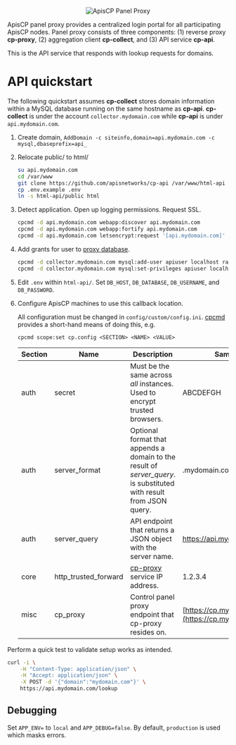 <p align="center">
    <img title="ApisCP Panel Proxy" src="https://apiscp.com/images/logo-inv.svg" />
</p>

ApisCP panel proxy provides a centralized login portal for all participating ApisCP nodes. Panel proxy
consists of three components: (1) reverse proxy **cp-proxy**, (2) aggregation client **cp-collect**, and 
(3) API service **cp-api**.

This is the API service that responds with lookup requests for domains.

# API quickstart

The following quickstart assumes **cp-collect** stores domain information within a MySQL database running on the same hostname as **cp-api**. **cp-collect** is under the account `collector.mydomain.com` while **cp-api** is under `api.mydomain.com`.

1. Create domain, `AddDomain -c siteinfo,domain=api.mydomain.com -c mysql,dbaseprefix=api_`

2. Relocate public/ to html/

    ```bash
    su api.mydomain.com
    cd /var/www
    git clone https://github.com/apisnetworks/cp-api /var/www/html-api
    cp .env.example .env
    ln -s html-api/public html
    ```

3. Detect application. Open up logging permissions. Request SSL.

    ```bash
    cpcmd -d api.mydomain.com webapp:discover api.mydomain.com
    cpcmd -d api.mydomain.com webapp:fortify api.mydomain.com
    cpcmd -d api.mydomain.com letsencrypt:request '[api.mydomain.com]'
    ```

4. Add grants for user to [proxy database](https://github.com/apisnetworks/cp-collector/README.md).

    ```bash
    cpcmd -d collector.mydomain.com mysql:add-user apiuser localhost random-password
    cpcmd -d collector.mydomain.com mysql:set-privileges apiuser localhost proxy '[read: true]'
    ```

5. Edit `.env` within `html-api/`. Set `DB_HOST`, `DB_DATABASE`, `DB_USERNAME`, and `DB_PASSWORD`.

6. Configure ApisCP machines to use this callback location.

    All configuration must be changed in `config/custom/config.ini`. [cpcmd](https://docs.apiscp.com/admin/CLI/#cpcmd) provides a short-hand means of doing this, e.g.

    ```
    cpcmd scope:set cp.config <SECTION> <NAME> <VALUE>
    ```

    | Section | Name                 | Description                                                  | Sample Value                                        |
    | ------- | -------------------- | ------------------------------------------------------------ | --------------------------------------------------- |
    | auth    | secret               | Must be the same across *all* instances. Used to encrypt trusted browsers. | ABCDEFGH                                            |
    | auth    | server_format        | Optional format that appends a domain to the result of *server_query*. <SERVER> is substituted with result from JSON query. | <SERVER>.mydomain.com                               |
    | auth    | server_query         | API endpoint that returns a JSON object with the server name. | https://api.mydomain.com/lookup                     |
    | core    | http_trusted_forward | [cp-proxy](https://github.com/apisnetworks/cp-proxy) service IP address. | 1.2.3.4                                             |
    | misc    | cp_proxy             | Control panel proxy endpoint that cp-proxy resides on.       | [https://cp.mydomain.com](https://cp.mydomain.com/) |

Perform a quick test to validate setup works as intended.

```bash
curl -i \
    -H "Content-Type: application/json" \
    -H "Accept: application/json" \
    -X POST -d '{"domain":"mydomain.com"}' \
    https://api.mydomain.com/lookup
```

## Debugging

Set `APP_ENV=` to `local` and `APP_DEBUG=false`. By default, `production` is used which masks errors.